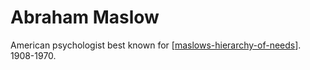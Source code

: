 # Abraham Maslow

American psychologist best known for [[maslows-hierarchy-of-needs]]. 1908-1970.

[//begin]: # "Autogenerated link references for markdown compatibility"
[maslows-hierarchy-of-needs]: maslows-hierarchy-of-needs "Maslow's Hierarchy of Needs"
[//end]: # "Autogenerated link references"